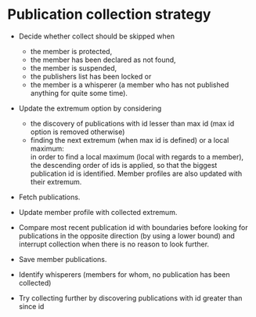 # Publication collection strategy

 - Decide whether collect should be skipped when
    - the member is protected,
    - the member has been declared as not found,
    - the member is suspended,
    - the publishers list has been locked or
    - the member is a whisperer
    (a member who has not published anything for quite some time).

 - Update the extremum option by considering
    - the discovery of publications with id lesser than max id
    (max id option is removed otherwise)
    - finding the next extremum (when max id is defined)
    or a local maximum:    
    in order to find a local maximum (local with regards to a member),
    the descending order of ids is applied, so that the biggest
    publication id is identified.
    Member profiles are also updated with their extremum. 
    
 - Fetch publications.
 
 - Update member profile with collected extremum.
 
 - Compare most recent publication id with boundaries
 before looking for publications in the opposite direction
 (by using a lower bound) and interrupt collection 
 when there is no reason to look further. 
 
 - Save member publications.
 
 - Identify whisperers (members for whom, no publication has been collected)
 
 - Try collecting further by discovering publications
 with id greater than since id